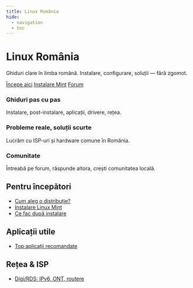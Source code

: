 ```yaml
---
title: Linux România
hide:
  - navigation
  - toc
---
```


<div class="hero">
  <h1>Linux România</h1>
  <p>Ghiduri clare în limba română. Instalare, configurare, soluții — fără zgomot.</p>
  <div class="cta">
    <a class="btn primary" href="ghiduri/incepatori/alege-distributia/">Începe aici</a>
    <a class="btn" href="ghiduri/incepatori/instalare-mint/">Instalare Mint</a>
    <a class="btn" href="https://forum.linuxromania.eu" target="_blank" rel="noopener">Forum</a>
  </div>
</div>

<div class="features">
  <div class="card">
    <h3>Ghiduri pas cu pas</h3>
    <p>Instalare, post-instalare, aplicații, drivere, rețea.</p>
  </div>
  <div class="card">
    <h3>Probleme reale, soluții scurte</h3>
    <p>Lucrăm cu ISP-uri și hardware comune în România.</p>
  </div>
  <div class="card">
    <h3>Comunitate</h3>
    <p>Întreabă pe forum, răspunde altora, crești comunitatea locală.</p>
  </div>
</div>

<div class="sections">
  <div class="section">
    <h2>Pentru începători</h2>
    <ul>
      <li><a href="ghiduri/incepatori/alege-distributia/">Cum aleg o distribuție?</a></li>
      <li><a href="ghiduri/incepatori/instalare-mint/">Instalare Linux Mint</a></li>
      <li><a href="ghiduri/incepatori/dupa-instalare/">Ce fac după instalare</a></li>
    </ul>
  </div>
  <div class="section">
    <h2>Aplicații utile</h2>
    <ul>
      <li><a href="ghiduri/aplicatii/recomandate/">Top aplicații recomandate</a></li>
    </ul>
  </div>
  <div class="section">
    <h2>Rețea & ISP</h2>
    <ul>
      <li><a href="ghiduri/retea-isp/rdsdigi/">Digi/RDS: IPv6, ONT, routere</a></li>
    </ul>
  </div>
</div>
